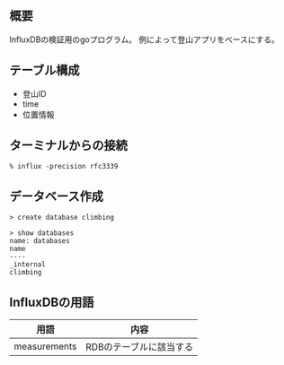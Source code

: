 ## 概要

InfluxDBの検証用のgoプログラム。
例によって登山アプリをベースにする。

## テーブル構成

- 登山ID
- time
- 位置情報


## ターミナルからの接続

```
% influx -precision rfc3339
```


## データベース作成

```
> create database climbing

> show databases
name: databases
name
----
_internal
climbing
```


## InfluxDBの用語

|用語|内容|
|---|---|
|measurements|RDBのテーブルに該当する|
